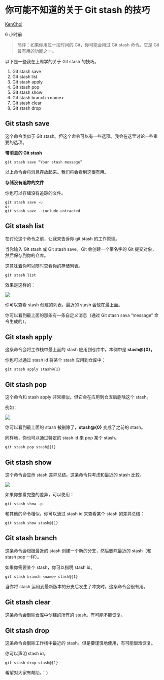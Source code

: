 # 你可能不知道的关于 Git stash 的技巧

[KenChoi][0]

6 小时前

> 简评：如果你用过一段时间的 Git，你可能会用过 Git stash 命令。它是 Git 最有用的功能之一。

以下是一些我在上周学的关于 Git stash 的技巧。

1. Git stash save
1. Git stash list
1. Git stash apply
1. Git stash pop
1. Git stash show
1. Git stash branch <name\>
1. Git stash clear
1. Git stash drop

## Git stash save

这个命令类似于 Git stash。但这个命令可以有一些选项。我会在这里讨论一些重要的选项。

**带消息的 Git stash**

    git stash save “Your stash message”
    

以上命令会将消息存放起来。我们将会看到这很有用。

**存储没有追踪的文件**

你也可以存储没有追踪的文件。

    git stash save -u
    or
    git stash save --include-untracked
    

## Git stash list

在讨论这个命令之前，让我来告诉你 git stash 的工作原理。

当你输入 Git stash 或 Git stash save，Git 会创建一个带名字的 Git 提交对象，然后保存到你的仓库。

这意味着你可以随时查看你的存储列表。

    git stash list
    

效果是这样的：

![][1]

你可以查看 stash 创建的列表。最近的 stash 会放在最上面。

你可以看到最上面的那条有一条自定义消息（通过 Git stash sava “message” 命令生成的）。

## Git stash apply

这条命令会将工作栈中最上面的 stash 应用到仓库中。本例中是 **stash@{0}。**

你也可以通过 stash id 将某个 stash 应用到仓库中：

    git stash apply stash@{1}
    

## Git stash pop

这个命令和 stash apply 非常相似，但它会在应用到仓库后删除这个 stash。

例如：

![][2]

你可以看到最上面的 stash 被删除了，**stash@{0}** 变成了之前的 stash。

同样地，你也可以通过特定的 stash id 来 pop 某个 stash。

    git stash pop stash@{1}
    

## Git stash show

这个命令会显示 stash 差异总结。这条命令只考虑和最近的 stash 比较。

![][3]

如果你想看完整的差异，可以使用：

    git stash show -p
    

和其他的命令相似，你可以通过 stash id 来查看某个 stash 的差异总结：

    git stash show stash@{1}
    

## Git stash branch <name>

这条命令会根据最近的 stash 创建一个新的分支，然后删除最近的 stash（和 stash pop 一样）。

如果你需要某个 stash，你可以指明 stash id。

    git stash branch <name> stash@{1}
    

当你将 stash 运用到最新版本的分支后发生了冲突时，这条命令会很有用。

## Git stash clear

这条命令会删除仓库中创建的所有的 stash。有可能不能恢复。

## Git stash drop

这条命令会删除工作栈中最近的 stash。但是要谨慎地使用，有可能很难恢复。

你可以声明 stash id。

    git stash drop stash@{1}
    

希望对大家有帮助。：）

[0]: https://www.zhihu.com/people/cai-yao-guan
[1]: ../img/v2-aef7f93c09b65f83c459edccd8baff55_hd.jpg
[2]: ../img/v2-cc00b7a4fc10abb95b2bbd8585100bd9_hd.jpg
[3]: ../img/v2-e57b98dc2475a2117bf80a734a56c4e7_hd.jpg